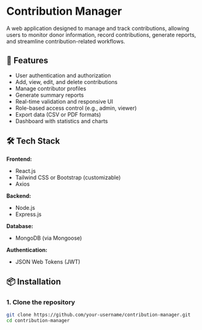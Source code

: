 # Contribution Manager

A web application designed to manage and track contributions, allowing users to monitor donor information, record contributions, generate reports, and streamline contribution-related workflows.

## 🚀 Features

- User authentication and authorization
- Add, view, edit, and delete contributions
- Manage contributor profiles
- Generate summary reports
- Real-time validation and responsive UI
- Role-based access control (e.g., admin, viewer)
- Export data (CSV or PDF formats)
- Dashboard with statistics and charts

## 🛠 Tech Stack

**Frontend:**
- React.js
- Tailwind CSS or Bootstrap (customizable)
- Axios

**Backend:**
- Node.js
- Express.js

**Database:**
- MongoDB (via Mongoose)

**Authentication:**
- JSON Web Tokens (JWT)

## 📦 Installation

### 1. Clone the repository

```bash
git clone https://github.com/your-username/contribution-manager.git
cd contribution-manager
